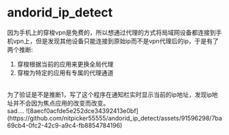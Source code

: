 # andorid_ip_detect
因为手机上的穿梭vpn是免费的，所以想通过代理的方式将局域网设备都连接到手机vpn上，但是发现其他设备只能连接到原始ip而不是vpn代理后的ip，于是有了两个推断:<br>
1. 穿梭根据当前的应用来更换全局代理
2. 穿梭为特定的应用有专属的代理通道
<br>
为了验证是不是推断1，写了这个程序在通知栏实时显示当前的ip地址，发现ip地址并不会因为焦点应用的改变而改变。<br>
sad....
![8aecf0acfde5e252dce34392413e0bf](https://github.com/nitpicker55555/andorid_ip_detect/assets/91596298/7ba69cb4-0fc2-42c9-a9c4-fb8854784196)
